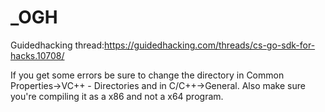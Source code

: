 # _OGH
Guidedhacking thread:https://guidedhacking.com/threads/cs-go-sdk-for-hacks.10708/

If you get some errors be sure to change the directory in Common Properties->VC++ - Directories and in C/C++->General.
Also make sure you're compiling it as a x86 and not a x64 program.
